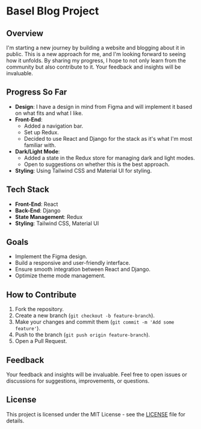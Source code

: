 # Basel Blog Project

## Overview

I'm starting a new journey by building a website and blogging about it in public. This is a new approach for me, and I'm looking forward to seeing how it unfolds. By sharing my progress, I hope to not only learn from the community but also contribute to it. Your feedback and insights will be invaluable.

## Progress So Far

- **Design**: I have a design in mind from Figma and will implement it based on what fits and what I like.
- **Front-End**:
  - Added a navigation bar.
  - Set up Redux.
  - Decided to use React and Django for the stack as it's what I'm most familiar with.
- **Dark/Light Mode**:
  - Added a state in the Redux store for managing dark and light modes.
  - Open to suggestions on whether this is the best approach.
- **Styling**: Using Tailwind CSS and Material UI for styling.

## Tech Stack

- **Front-End**: React
- **Back-End**: Django
- **State Management**: Redux
- **Styling**: Tailwind CSS, Material UI

## Goals

- Implement the Figma design.
- Build a responsive and user-friendly interface.
- Ensure smooth integration between React and Django.
- Optimize theme mode management.

## How to Contribute

1. Fork the repository.
2. Create a new branch (`git checkout -b feature-branch`).
3. Make your changes and commit them (`git commit -m 'Add some feature'`).
4. Push to the branch (`git push origin feature-branch`).
5. Open a Pull Request.

## Feedback

Your feedback and insights will be invaluable. Feel free to open issues or discussions for suggestions, improvements, or questions.

## License

This project is licensed under the MIT License - see the [LICENSE](LICENSE) file for details.
